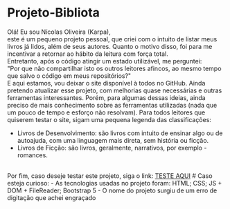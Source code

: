 # Projeto-Bibliota

Olá! Eu sou Nícolas Oliveira (Karpa), <br>
este é um pequeno projeto pessoal, que criei com o intuito de listar meus livros já lidos, além de seus autores. Quanto o motivo disso, foi para me incentivar a retornar ao hábito da leitura com força total. <br>
Entretanto, após o código atingir um estado utilizável, me perguntei: <br>
"Por que não compartilhar isto os outros leitores afincos, ao mesmo tempo que salvo o código em meus repositórios?" <br>
E aqui estamos, vou deixar o site disponível à todos no GitHub.
Ainda pretendo atualizar esse projeto, com melhorias quase necessárias e outras ferramentas interessantes. Porém, para algumas dessas ideias, ainda preciso de mais conhecimento sobre as ferramentas utilizadas (nada que um pouco de tempo e esforço não resolvam).
Para todos leitores que quiserem testar o site, sigam uma pequena legenda das classificações:
 - Livros de Desenvolvimento: são livros com intuito de ensinar algo ou de autoajuda, com uma linguagem mais direta, sem história ou ficção.
 - Livros de Ficção: são livros, geralmente, narrativos, por exemplo - romances.
<br>
Por fim, caso deseje testar este projeto, siga o link:
<a href="https://kingkarpa.github.io/Projeto-Bibliota/">TESTE AQUI</a>
#
Caso esteja curioso:
 - As tecnologias usadas no projeto foram: HTML; CSS; JS + DOM + FileReader; Bootstrap 5
 - O nome do projeto surgiu de um erro de digitação que achei engraçado
